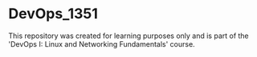 # DevOps_1351
This repository was created for learning purposes only and is part of the 'DevOps I: Linux and Networking Fundamentals' course.
